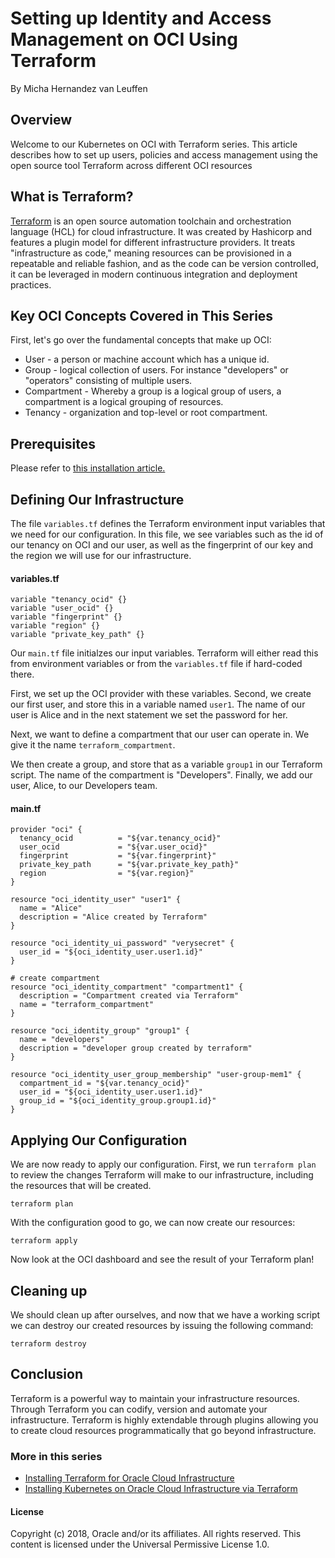 # Setting up Identity and Access Management on OCI Using Terraform

By Micha Hernandez van Leuffen

## Overview 

Welcome to our Kubernetes on OCI with Terraform series. This article describes how to set up users, policies and access
management using the open source tool Terraform across different
OCI resources

## What is Terraform?

[Terraform](https://terraform.io) is an open source automation toolchain and orchestration language (HCL) for cloud infrastructure. It was created by 
Hashicorp and features a plugin model for different
infrastructure providers. It treats "infrastructure as code," meaning
resources can be provisioned in a repeatable and reliable fashion, and
as the code can be version controlled, it can be leveraged in modern
continuous integration and deployment practices.

## Key OCI Concepts Covered in This Series

First, let's go over the fundamental concepts that make up OCI:

* User - a person or machine account which has a unique id.
* Group - logical collection of users. For instance "developers" or "operators" consisting of multiple users.
* Compartment - Whereby a group is a logical group of users, a compartment is a logical grouping of resources.
* Tenancy - organization and top-level or root compartment.

## Prerequisites

Please refer to [this installation article.](https://gitlab-odx.oracledx.com/cloudnative/devcenter/blob/master/content/terraform/Installing-Terraform-for-Oracle-Cloud-Infrastructure.md)

## Defining Our Infrastructure

The file `variables.tf` defines the Terraform environment input variables that we need for our configuration. In this file, we see variables such as the id of our tenancy on OCI and our user, as well as the fingerprint of our key and the region we will use for our infrastructure.

#### variables.tf
```
variable "tenancy_ocid" {}
variable "user_ocid" {}
variable "fingerprint" {}
variable "region" {}
variable "private_key_path" {}
```

Our `main.tf` file initialzes our input variables. Terraform will either read this from environment variables or from the `variables.tf` file if hard-coded there.

First, we set up the OCI provider with these variables. Second, we create our first user, and store this in a variable named `user1`. The name of our user is Alice and in the next statement we set the password for her.

Next, we want to define a compartment that our user can operate in. We give it the name `terraform_compartment`.

We then create a group, and store that as a variable `group1` in our Terraform script. The name of the compartment is "Developers". Finally, we add our user, Alice, to our Developers team.

#### main.tf
```
provider "oci" {
  tenancy_ocid          = "${var.tenancy_ocid}"
  user_ocid             = "${var.user_ocid}"
  fingerprint           = "${var.fingerprint}"
  private_key_path      = "${var.private_key_path}"
  region                = "${var.region}"
}

resource "oci_identity_user" "user1" {
  name = "Alice"
  description = "Alice created by Terraform"
}

resource "oci_identity_ui_password" "verysecret" {
  user_id = "${oci_identity_user.user1.id}"
}

# create compartment
resource "oci_identity_compartment" "compartment1" {
  description = "Compartment created via Terraform"
  name = "terraform_compartment"
}

resource "oci_identity_group" "group1" {
  name = "developers"
  description = "developer group created by terraform"
}

resource "oci_identity_user_group_membership" "user-group-mem1" {
  compartment_id = "${var.tenancy_ocid}"
  user_id = "${oci_identity_user.user1.id}"
  group_id = "${oci_identity_group.group1.id}"
}
```

## Applying Our Configuration

We are now ready to apply our configuration. First, we run `terraform plan` to review the changes Terraform will make to our infrastructure, including the resources that will be created.

```
terraform plan
```

With the configuration good to go, we can now create our resources:

```
terraform apply
```

Now look at the OCI dashboard and see the result of your Terraform plan! 

## Cleaning up
We should clean up after ourselves, and now that we have a working script we can destroy our created resources by issuing the following command:

```
terraform destroy
```

## Conclusion

Terraform is a powerful way to maintain your infrastructure resources. Through Terraform you can codify, version and automate your infrastructure. Terraform is highly extendable through plugins allowing you to create cloud resources programmatically that go beyond infrastructure.

### More in this series

* [Installing Terraform for Oracle Cloud Infrastructure](https://gitlab-odx.oracledx.com/cloudnative/devcenter/blob/master/content/terraform/Installing-Terraform-for-Oracle-Cloud-Infrastructure.md)
* [Installing Kubernetes on Oracle Cloud Infrastructure via Terraform](https://gitlab-odx.oracledx.com/cloudnative/devcenter/blob/master/content/kubernetes/Installing-Kubernetes-on-Oracle-Cloud-Infrastructure-via-Terraform.md)


#### License

Copyright (c) 2018, Oracle and/or its affiliates. All rights
reserved.
This content is licensed under the Universal Permissive
License 1.0.
